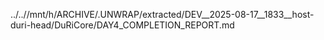 ../..//mnt/h/ARCHIVE/.UNWRAP/extracted/DEV__2025-08-17__1833__host-duri-head/DuRiCore/DAY4_COMPLETION_REPORT.md